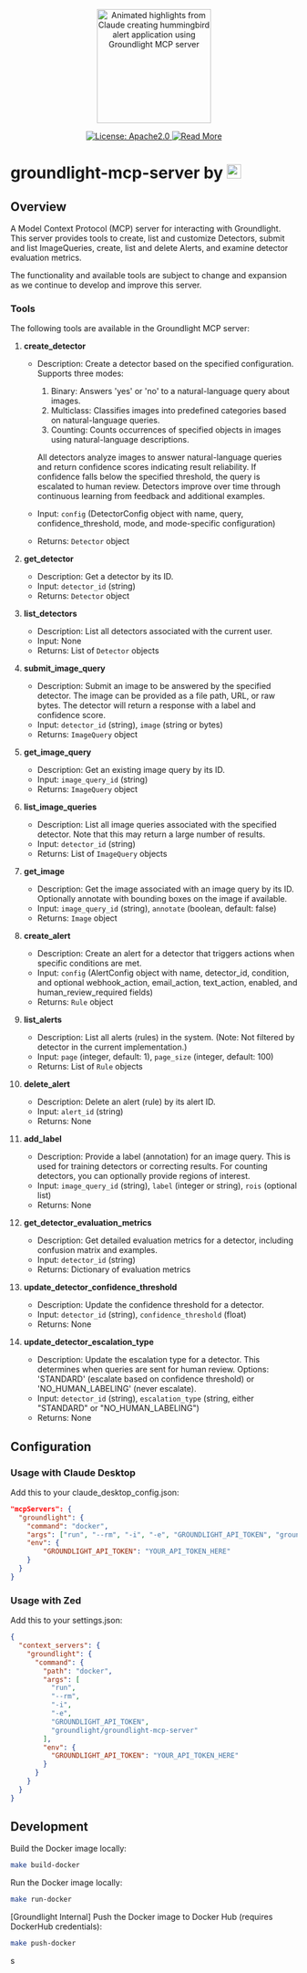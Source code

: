 <p align="center">
<img src="resources/images/groundlight_mcp_blog_hero_full.webp" alt="Animated highlights from Claude creating hummingbird alert application using Groundlight MCP server" height=200>
</p>

<p align="center">
  <a href="https://opensource.org/license/apache-2-0">
    <img src="https://img.shields.io/badge/License-Apache2.0-yellow?style=for-the-badge" alt="License: Apache2.0">
  <a href="https://www.groundlight.ai/blog/building-computer-vision-applications-with-the-groundlight-mcp-server">
    <img src="https://img.shields.io/badge/Read%20More-Blog-orange?style=for-the-badge"  alt="Read More">
  </a>
</p>
  </a>
</p>

# groundlight-mcp-server by <img src=resources/images/gl_logo.png height=25>

## Overview
A Model Context Protocol (MCP) server for interacting with Groundlight. This server provides tools to create, list and customize Detectors, submit and list ImageQueries, create, list and delete Alerts, and examine detector evaluation metrics. 

The functionality and available tools are subject to change and expansion as we continue to develop and improve this server.

### Tools
The following tools are available in the Groundlight MCP server:

1. **create_detector**
   - Description: Create a detector based on the specified configuration. Supports three modes:
     1. Binary: Answers 'yes' or 'no' to a natural-language query about images.
     2. Multiclass: Classifies images into predefined categories based on natural-language queries.
     3. Counting: Counts occurrences of specified objects in images using natural-language descriptions.

     All detectors analyze images to answer natural-language queries and return confidence scores indicating result reliability. If confidence falls below the specified threshold, the query is escalated to human review. Detectors improve over time through continuous learning from feedback and additional examples.
   - Input: `config` (DetectorConfig object with name, query, confidence_threshold, mode, and mode-specific configuration)
   - Returns: `Detector` object

2. **get_detector**
   - Description: Get a detector by its ID.
   - Input: `detector_id` (string)
   - Returns: `Detector` object

3. **list_detectors**
   - Description: List all detectors associated with the current user.
   - Input: None
   - Returns: List of `Detector` objects

4. **submit_image_query**
   - Description: Submit an image to be answered by the specified detector. The image can be provided as a file path, URL, or raw bytes. The detector will return a response with a label and confidence score.
   - Input: `detector_id` (string), `image` (string or bytes)
   - Returns: `ImageQuery` object

5. **get_image_query**
   - Description: Get an existing image query by its ID.
   - Input: `image_query_id` (string)
   - Returns: `ImageQuery` object

6. **list_image_queries**
   - Description: List all image queries associated with the specified detector. Note that this may return a large number of results.
   - Input: `detector_id` (string)
   - Returns: List of `ImageQuery` objects

7. **get_image**
   - Description: Get the image associated with an image query by its ID. Optionally annotate with bounding boxes on the image if available.
   - Input: `image_query_id` (string), `annotate` (boolean, default: false)
   - Returns: `Image` object

8. **create_alert**
   - Description: Create an alert for a detector that triggers actions when specific conditions are met.
   - Input: `config` (AlertConfig object with name, detector_id, condition, and optional webhook_action, email_action, text_action, enabled, and human_review_required fields)
   - Returns: `Rule` object

9. **list_alerts**
   - Description: List all alerts (rules) in the system. (Note: Not filtered by detector in the current implementation.)
   - Input: `page` (integer, default: 1), `page_size` (integer, default: 100)
   - Returns: List of `Rule` objects

10. **delete_alert**
    - Description: Delete an alert (rule) by its alert ID.
    - Input: `alert_id` (string)
    - Returns: None

11. **add_label**
    - Description: Provide a label (annotation) for an image query. This is used for training detectors or correcting results. For counting detectors, you can optionally provide regions of interest.
    - Input: `image_query_id` (string), `label` (integer or string), `rois` (optional list)
    - Returns: None

12. **get_detector_evaluation_metrics**
    - Description: Get detailed evaluation metrics for a detector, including confusion matrix and examples.
    - Input: `detector_id` (string)
    - Returns: Dictionary of evaluation metrics

13. **update_detector_confidence_threshold**
    - Description: Update the confidence threshold for a detector.
    - Input: `detector_id` (string), `confidence_threshold` (float)
    - Returns: None

14. **update_detector_escalation_type**
    - Description: Update the escalation type for a detector. This determines when queries are sent for human review. Options: 'STANDARD' (escalate based on confidence threshold) or 'NO_HUMAN_LABELING' (never escalate).
    - Input: `detector_id` (string), `escalation_type` (string, either "STANDARD" or "NO_HUMAN_LABELING")
    - Returns: None


## Configuration

### Usage with Claude Desktop
Add this to your claude_desktop_config.json:
```json
"mcpServers": {
  "groundlight": {
    "command": "docker",
    "args": ["run", "--rm", "-i", "-e", "GROUNDLIGHT_API_TOKEN", "groundlight/groundlight-mcp-server"],
    "env": {
        "GROUNDLIGHT_API_TOKEN": "YOUR_API_TOKEN_HERE"
    }
  }
}
```

### Usage with Zed
Add this to your settings.json:
```json
{
  "context_servers": {
    "groundlight": {
      "command": {
        "path": "docker",
        "args": [
          "run",
          "--rm",
          "-i",
          "-e",
          "GROUNDLIGHT_API_TOKEN",
          "groundlight/groundlight-mcp-server"
        ],
        "env": {
          "GROUNDLIGHT_API_TOKEN": "YOUR_API_TOKEN_HERE"
        }
      }
    }
  }
}
```

## Development

Build the Docker image locally:
```bash
make build-docker
```

Run the Docker image locally:
```bash
make run-docker
```
[Groundlight Internal] Push the Docker image to Docker Hub (requires DockerHub credentials):
```bash
make push-docker
```
s
